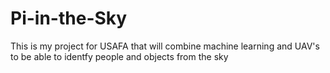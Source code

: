 # Pi-in-the-Sky
This is my project for USAFA that will combine machine learning and UAV's to be able to identfy people and objects from the sky
